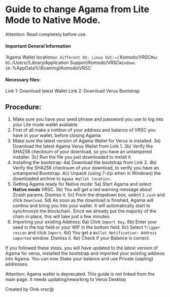 # Guide to change Agama from Lite Mode to Native Mode.
Attention: Read completely before use.

#### Important General Information
'Agama Wallet location` on different OS:
Linux GUI: `~/.Komodo/VRSC`
Mac OS: `/Users//Library/Application Support/Komodo/VRSC`
Windows 10: `%AppData%\Roaming\Komodo\VRSC\`

#### Necessary files:
Link 1: Download latest Wallet
Link 2: Download Verus Bootstrap

## Procedure:
1) Make sure you have your seed phrase and password you use to log into your Lite mode wallet available.
2) First of all make a notition of your address and balance of VRSC you have in your wallet, before closing Agama.
3) Make sure the latest version of Agama Wallet for Verus is installed.
	3a) Download the latest Agama Verus Wallet from Link 1.
	3b) Verify the SHA256 checksum of your download, so you have an untampered installer.
	3c) Run the file you just downloaded to install it.
4) Installing the bootstrap:
  4a) Download the bootstrap from Link 2.
  4b) Verify the SHA256 checksum of your download, to verify you have an untampered Bootstrap.
  4c) Unpack (using 7-zip when in Windows) the downloaded archive to `Agama Wallet location`.
5) Getting Agama ready for Native mode:
	5a) Start Agama and select **Native mode** VRSC.
	5b) You will get a red warning message about Zcash params. Dismiss it.
	5c) From the dropdown box, select `Z.cash` and click `Download`.
	5d) As soon as the download is finished, Agama will continu and bring you into your wallet. It will automatically start to synchronize the blockchain. Since we already put the majority of the chain in place, this will take just a few minutes.
6) Importing your existing Address:
	6a) Click `Import Key`.
	6b) Enter your seed in the top field or your WIF in the bottom field.
  6c) Select `Trigger rescan` and click `Import`.
	6d) You get a `Wallet Notification: Address imported` window. Dismiss it.
	6e) Check if your Balance is correct.

If you followed these steps, you will have updated to the latest version of Agama for verus, installed the bootstrap and imported your existing address into Agama. You can now Stake your balance and use Private (sapling) addresses.

Attention: Agama wallet is deprecated. This guide is not linked from the main page. It needs updating/reworking to Verus Desktop

Created by Oink.vrsc@
